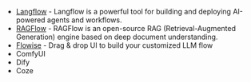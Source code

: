 
- [Langflow](https://github.com/langflow-ai/langflow) - Langflow is a powerful tool for building and deploying AI-powered agents and workflows.
- [RAGFlow](https://github.com/infiniflow/ragflow) - RAGFlow is an open-source RAG (Retrieval-Augmented Generation) engine based on deep document understanding.
- [Flowise](https://github.com/FlowiseAI/Flowise) - Drag & drop UI to build your customized LLM flow
- ComfyUI
- Dify
- Coze